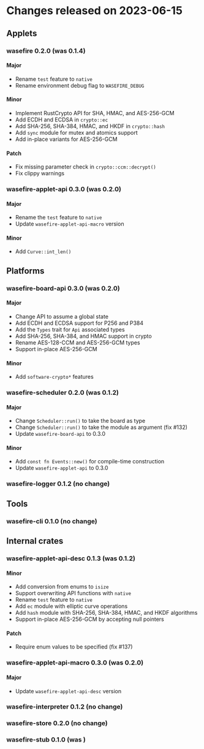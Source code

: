 # Changes released on 2023-06-15

## Applets

### wasefire 0.2.0 (was 0.1.4)

#### Major

- Rename `test` feature to `native`
- Rename environment debug flag to `WASEFIRE_DEBUG`

#### Minor

- Implement RustCrypto API for SHA, HMAC, and AES-256-GCM
- Add ECDH and ECDSA in `crypto::ec`
- Add SHA-256, SHA-384, HMAC, and HKDF in `crypto::hash`
- Add `sync` module for mutex and atomics support
- Add in-place variants for AES-256-GCM

#### Patch

- Fix missing parameter check in `crypto::ccm::decrypt()`
- Fix clippy warnings

### wasefire-applet-api 0.3.0 (was 0.2.0)

#### Major

- Rename the `test` feature to `native`
- Update `wasefire-applet-api-macro` version

#### Minor

- Add `Curve::int_len()`

## Platforms

### wasefire-board-api 0.3.0 (was 0.2.0)

#### Major

- Change API to assume a global state
- Add ECDH and ECDSA support for P256 and P384
- Add the `Types` trait for `Api` associated types
- Add SHA-256, SHA-384, and HMAC support in crypto
- Rename AES-128-CCM and AES-256-GCM types
- Support in-place AES-256-GCM

#### Minor

- Add `software-crypto*` features

### wasefire-scheduler 0.2.0 (was 0.1.2)

#### Major

- Change `Scheduler::run()` to take the board as type
- Change `Scheduler::run()` to take the module as argument (fix #132)
- Update `wasefire-board-api` to 0.3.0

#### Minor

- Add `const fn Events::new()` for compile-time construction
- Update `wasefire-applet-api` to 0.3.0

### wasefire-logger 0.1.2 (no change)
## Tools

### wasefire-cli 0.1.0 (no change)
## Internal crates

### wasefire-applet-api-desc 0.1.3 (was 0.1.2)

#### Minor

- Add conversion from enums to `isize`
- Support overwriting API functions with `native`
- Rename `test` feature to `native`
- Add `ec` module with elliptic curve operations
- Add `hash` module with SHA-256, SHA-384, HMAC, and HKDF algorithms
- Support in-place AES-256-GCM by accepting null pointers

#### Patch

- Require enum values to be specified (fix #137)

### wasefire-applet-api-macro 0.3.0 (was 0.2.0)

#### Major

- Update `wasefire-applet-api-desc` version

### wasefire-interpreter 0.1.2 (no change)
### wasefire-store 0.2.0 (no change)
### wasefire-stub 0.1.0 (was )

